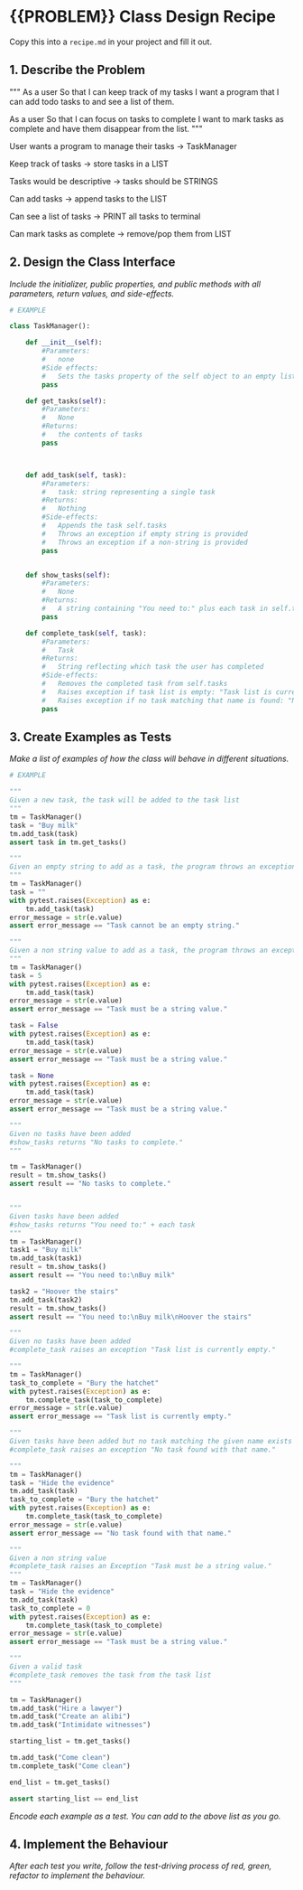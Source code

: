# {{PROBLEM}} Class Design Recipe

Copy this into a `recipe.md` in your project and fill it out.

## 1. Describe the Problem

"""
As a user
So that I can keep track of my tasks
I want a program that I can add todo tasks to and see a list of them.

As a user
So that I can focus on tasks to complete
I want to mark tasks as complete and have them disappear from the list.
"""

User wants a program to manage their tasks -> TaskManager

Keep track of tasks -> store tasks in a LIST

Tasks would be descriptive -> tasks should be STRINGS

Can add tasks -> append tasks to the LIST

Can see a list of tasks -> PRINT all tasks to terminal

Can mark tasks as complete -> remove/pop them from LIST



## 2. Design the Class Interface

_Include the initializer, public properties, and public methods with all parameters, return values, and side-effects._

```python
# EXAMPLE

class TaskManager():

    def __init__(self):
        #Parameters:
        #   none
        #Side effects:
        #   Sets the tasks property of the self object to an empty list
        pass

    def get_tasks(self):
        #Parameters:
        #   None
        #Returns:
        #   the contents of tasks
        pass



    def add_task(self, task):
        #Parameters:
        #   task: string representing a single task
        #Returns:
        #   Nothing
        #Side-effects:
        #   Appends the task self.tasks
        #   Throws an exception if empty string is provided
        #   Throws an exception if a non-string is provided
        pass


    def show_tasks(self):
        #Parameters:
        #   None
        #Returns:
        #   A string containing "You need to:" plus each task in self.tasks on new line OR "No tasks to complete."
        pass

    def complete_task(self, task):
        #Parameters:
        #   Task
        #Returns:
        #   String reflecting which task the user has completed
        #Side-effects:
        #   Removes the completed task from self.tasks
        #   Raises exception if task list is empty: "Task list is currently empty."
        #   Raises exception if no task matching that name is found: "No task found with that name."
        pass


```

## 3. Create Examples as Tests

_Make a list of examples of how the class will behave in different situations._

``` python
# EXAMPLE

"""
Given a new task, the task will be added to the task list
"""
tm = TaskManager()
task = "Buy milk"
tm.add_task(task)
assert task in tm.get_tasks()

"""
Given an empty string to add as a task, the program throws an exception. "Task cannot be an empty string."
"""
tm = TaskManager()
task = ""
with pytest.raises(Exception) as e:
    tm.add_task(task)
error_message = str(e.value)
assert error_message == "Task cannot be an empty string."

"""
Given a non string value to add as a task, the program throws an exception. "Task must be a string value."
"""
tm = TaskManager()
task = 5
with pytest.raises(Exception) as e:
    tm.add_task(task)
error_message = str(e.value)
assert error_message == "Task must be a string value."

task = False
with pytest.raises(Exception) as e:
    tm.add_task(task)
error_message = str(e.value)
assert error_message == "Task must be a string value."

task = None
with pytest.raises(Exception) as e:
    tm.add_task(task)
error_message = str(e.value)
assert error_message == "Task must be a string value."

"""
Given no tasks have been added 
#show_tasks returns "No tasks to complete."
"""

tm = TaskManager()
result = tm.show_tasks()
assert result == "No tasks to complete."


"""
Given tasks have been added
#show_tasks returns "You need to:" + each task
"""
tm = TaskManager()
task1 = "Buy milk"
tm.add_task(task1)
result = tm.show_tasks()
assert result == "You need to:\nBuy milk"

task2 = "Hoover the stairs"
tm.add_task(task2)
result = tm.show_tasks()
assert result == "You need to:\nBuy milk\nHoover the stairs"

"""
Given no tasks have been added
#complete_task raises an exception "Task list is currently empty."

"""
tm = TaskManager()
task_to_complete = "Bury the hatchet"
with pytest.raises(Exception) as e:
    tm.complete_task(task_to_complete)
error_message = str(e.value)
assert error_message == "Task list is currently empty."

"""
Given tasks have been added but no task matching the given name exists in it
#complete_task raises an exception "No task found with that name."

"""
tm = TaskManager()
task = "Hide the evidence"
tm.add_task(task)
task_to_complete = "Bury the hatchet"
with pytest.raises(Exception) as e:
    tm.complete_task(task_to_complete)
error_message = str(e.value)
assert error_message == "No task found with that name."

"""
Given a non string value
#complete_task raises an Exception "Task must be a string value."
"""
tm = TaskManager()
task = "Hide the evidence"
tm.add_task(task)
task_to_complete = 0
with pytest.raises(Exception) as e:
    tm.complete_task(task_to_complete)
error_message = str(e.value)
assert error_message == "Task must be a string value."

"""
Given a valid task
#complete_task removes the task from the task list
"""

tm = TaskManager()
tm.add_task("Hire a lawyer")
tm.add_task("Create an alibi")
tm.add_task("Intimidate witnesses")

starting_list = tm.get_tasks()

tm.add_task("Come clean")
tm.complete_task("Come clean")

end_list = tm.get_tasks()

assert starting_list == end_list
```
_Encode each example as a test. You can add to the above list as you go._

## 4. Implement the Behaviour

_After each test you write, follow the test-driving process of red, green, refactor to implement the behaviour._
